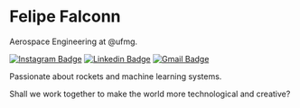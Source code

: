 # Felipe Falconn

Aerospace Engineering at @ufmg.

[![Instagram Badge](https://img.shields.io/badge/-@felipefalconn-00875f?style=flat-square&labelColor=00875f&logo=instagram&logoColor=white&link=https://instagram.com/felipefalconn)](https://instagram.com/felipefalconn) 
[![Linkedin Badge](https://img.shields.io/badge/-Felipe%20Falconn-00875f?style=flat-square&logo=Linkedin&logoColor=white&link=https://www.linkedin.com/in/felipe-pereira-alves-6296041b0/)](https://www.linkedin.com/in/felipe-pereira-alves-6296041b0/) 
[![Gmail Badge](https://img.shields.io/badge/-felipe-alves@ufmg.br-00875f?style=flat-square&logo=Gmail&logoColor=white&link=mailto:felipe-alves@ufmg.br)](mailto:felipe-alves@gmail.br)

Passionate about rockets and machine learning systems.

Shall we work together to make the world more technological and creative?
